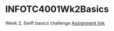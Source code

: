 # INFOTC4001Wk2Basics
Week 2, Swift basics challenge
[Assignment link](https://missouri.instructure.com/courses/13935/assignments/312226?module_item_id=861152 "Canvas link")

